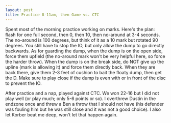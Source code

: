 ```yaml
---
layout: post
title: Practice 8-11am, then Game vs. CTC
---
```


Spent most of the morning practice working on marks. Here's the plan: flash for one full second, then 0, then 10, then no-around at 3-4 seconds. The no-around is 100 degrees, but think of it as a 10 mark but rotated 90 degrees. You still have to stop the IO, but only allow the dump to go directly backwards. As for guarding the dump, when the dump is on the open side, force them upfield (the no-around mark won't be very helpful here, so force the harder throw). When the dump is on the break side,  do NOT give up the upline (mark is allowing it) and force them directly back. When they are back there, give them 2-3 feet of cushion to bait the floaty dump, then get the D. Make sure to play close if the dump is even with or in front of the disc to prevent the IO.

After practice and a nap, played against CTC. We won 22-16 but I did not play well (or play much; only 5-6 points or so). I overthrew Dustin in the endzone once and threw a Ben a throw that I should not have (his defender was fouling him but he was still close and it was not a good choice). I also let Korber beat me deep, won't let that happen again.
